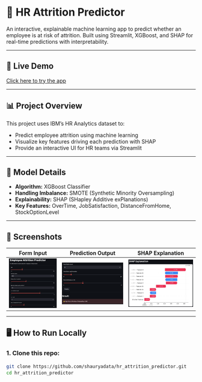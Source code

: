 # 💼 HR Attrition Predictor

An interactive, explainable machine learning app to predict whether an employee is at risk of attrition. Built using Streamlit, XGBoost, and SHAP for real-time predictions with interpretability.

---

## 🚀 Live Demo

[Click here to try the app](https://hr-attrition-predictor-acme6nm34kgx8yvxz3yvvq.streamlit.app/)

---

## 📊 Project Overview

This project uses IBM’s HR Analytics dataset to:
- Predict employee attrition using machine learning
- Visualize key features driving each prediction with SHAP
- Provide an interactive UI for HR teams via Streamlit

---

## 🧠 Model Details

- **Algorithm:** XGBoost Classifier
- **Handling Imbalance:** SMOTE (Synthetic Minority Oversampling)
- **Explainability:** SHAP (SHapley Additive exPlanations)
- **Key Features:** OverTime, JobSatisfaction, DistanceFromHome, StockOptionLevel

---

## 📸 Screenshots

| Form Input | Prediction Output | SHAP Explanation |
|------------|-------------------|------------------|
| ![Form Input](assets/form-input.png) | ![Prediction](assets/prediction-result.png) | ![SHAP](assets/shab-plot.png) |

---

## 🖥️ How to Run Locally

### 1. Clone this repo:
```bash
git clone https://github.com/shauryadata/hr_attrition_predictor.git
cd hr_attrition_predictor


